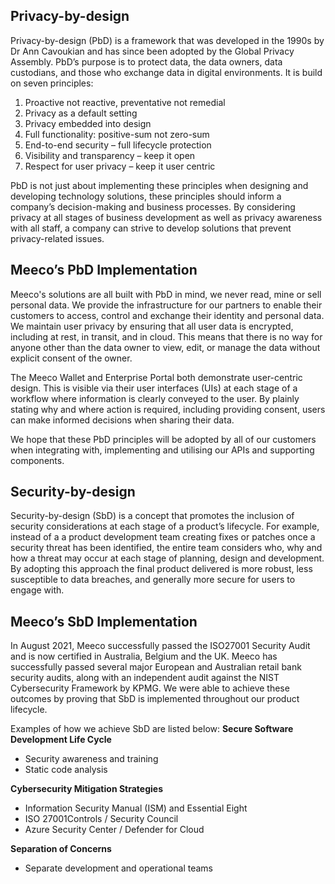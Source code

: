 ## Privacy-by-design
Privacy-by-design (PbD) is a framework that was developed in the 1990s by Dr Ann Cavoukian and has since been adopted by the Global Privacy Assembly. PbD’s purpose is to protect data, the data owners, data custodians, and those who exchange data in digital environments. It is build on seven principles:
1. Proactive not reactive, preventative not remedial
2. Privacy as a default setting
3. Privacy embedded into design
4. Full functionality: positive-sum not zero-sum
5. End-to-end security – full lifecycle protection
6. Visibility and transparency – keep it open
7. Respect for user privacy – keep it user centric

PbD is not just about implementing these principles when designing and developing technology solutions, these principles should inform a company’s decision-making and business processes. By considering privacy at all stages of business development as well as privacy awareness with all staff, a company can strive to develop solutions that prevent privacy-related issues.

## Meeco’s PbD Implementation
Meeco's solutions are all built with PbD in mind, we never read, mine or sell personal data. We provide the infrastructure for our partners to enable their customers to access, control and exchange their identity and personal data. We maintain user privacy by ensuring that all user data is encrypted, including at rest, in transit, and in cloud. This means that there is no way for anyone other than the data owner to view, edit, or manage the data without explicit consent of the owner.

The Meeco Wallet and Enterprise Portal both demonstrate user-centric design. This is visible via their user interfaces (UIs) at each stage of a workflow where information is clearly conveyed to the user. By plainly stating why and where action is required, including providing consent, users can make informed decisions when sharing their data.

We hope that these PbD principles will be adopted by all of our customers when integrating with, implementing and utilising our APIs and supporting components.

## Security-by-design
Security-by-design (SbD) is a concept that promotes the inclusion of security considerations at each stage of a product’s lifecycle. For example, instead of a a product development team creating fixes or patches once a security threat has been identified, the entire team considers who, why and how a threat may occur at each stage of planning, design and development. By adopting this approach the final product delivered is more robust, less susceptible to data breaches, and generally more secure for users to engage with.

## Meeco’s SbD Implementation
In August 2021, Meeco successfully passed the ISO27001 Security Audit and is now certified in Australia, Belgium and the UK. Meeco has successfully passed several major European and Australian retail bank security audits, along with an independent audit against the NIST Cybersecurity Framework by KPMG. We were able to achieve these outcomes by proving that SbD is implemented throughout our product lifecycle.

Examples of how we achieve SbD are listed below:
**Secure Software Development Life Cycle**
- Security awareness and training
- Static code analysis

**Cybersecurity Mitigation Strategies**
- Information Security Manual (ISM) and Essential Eight
- ISO 27001Controls / Security Council
- Azure Security Center / Defender for Cloud

**Separation of Concerns**
- Separate development and operational teams
